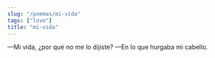 ```yaml
---
slug: "/poemas/mi-vida"
tags: ["love"]
title: "mi-vida"
---
```

—Mi vida, ¿por qué no me lo dijiste? —En lo que hurgaba mi cabello.
